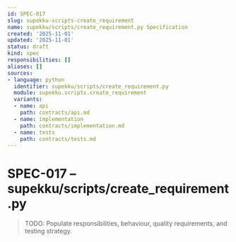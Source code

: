 ```yaml
---
id: SPEC-017
slug: supekku-scripts-create_requirement
name: supekku/scripts/create_requirement.py Specification
created: '2025-11-01'
updated: '2025-11-01'
status: draft
kind: spec
responsibilities: []
aliases: []
sources:
- language: python
  identifier: supekku/scripts/create_requirement.py
  module: supekku.scripts.create_requirement
  variants:
  - name: api
    path: contracts/api.md
  - name: implementation
    path: contracts/implementation.md
  - name: tests
    path: contracts/tests.md
---
```


# SPEC-017 – supekku/scripts/create_requirement.py

> TODO: Populate responsibilities, behaviour, quality requirements, and testing strategy.
